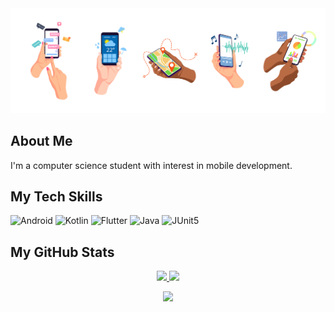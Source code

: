<img src="image_apps.jpg"/>

<h2>About Me</h2> 
<p class="text-justify">
I'm a computer science student with interest in mobile development.
</p>

<h2>My Tech Skills</h2>
<p align="left">
  <img scr="https://www.svgrepo.com/show/349588/android.svg" height="80" title="Android"/>
  <img scr="https://cdn.worldvectorlogo.com/logos/kotlin-1.svg" height="80" title="Kotlin"/>
  <img scr="https://www.svgrepo.com/show/349588/android.svg" height="80" title="Flutter"/>
  <img src="https://cdn.jsdelivr.net/gh/devicons/devicon/icons/java/java-original.svg" height="80" title="Java"/>
  <img src="https://junit.org/junit5/assets/img/junit5-logo.png" height="80" title="JUnit5"/>
</p>

<h2>My GitHub Stats</h2>
<div align="center">
<a href="https://git.io/streak-stats">
  <img  height="180em" src="https://github-readme-stats.vercel.app/api?username=koziej97&show_icons=true&hide_border=true&theme=nord"/>
  <img  height="180em" src="https://github-readme-stats.vercel.app/api/top-langs/?username=koziej97&layout=compact&theme=nord&hide_border=true&langs_count=8"/>
</a>

![](https://komarev.com/ghpvc/?username=koziej97&style=flat&color=green&style=for-the-badge)
